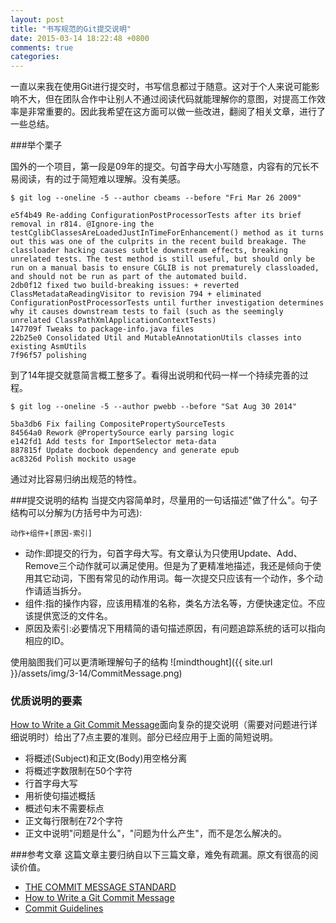 ```yaml
---
layout: post
title: "书写规范的Git提交说明"
date: 2015-03-14 18:22:48 +0800
comments: true
categories: 
---
```


一直以来我在使用Git进行提交时，书写信息都过于随意。这对于个人来说可能影响不大，但在团队合作中让别人不通过阅读代码就能理解你的意图，对提高工作效率是非常重要的。因此我希望在这方面可以做一些改进，翻阅了相关文章，进行了一些总结。


###举个栗子

国外的一个项目，第一段是09年的提交。句首字母大小写随意，内容有的冗长不易阅读，有的过于简短难以理解。没有美感。

```
$ git log --oneline -5 --author cbeams --before "Fri Mar 26 2009"

e5f4b49 Re-adding ConfigurationPostProcessorTests after its brief removal in r814. @Ignore-ing the testCglibClassesAreLoadedJustInTimeForEnhancement() method as it turns out this was one of the culprits in the recent build breakage. The classloader hacking causes subtle downstream effects, breaking unrelated tests. The test method is still useful, but should only be run on a manual basis to ensure CGLIB is not prematurely classloaded, and should not be run as part of the automated build.
2db0f12 fixed two build-breaking issues: + reverted ClassMetadataReadingVisitor to revision 794 + eliminated ConfigurationPostProcessorTests until further investigation determines why it causes downstream tests to fail (such as the seemingly unrelated ClassPathXmlApplicationContextTests)
147709f Tweaks to package-info.java files
22b25e0 Consolidated Util and MutableAnnotationUtils classes into existing AsmUtils
7f96f57 polishing

```



到了14年提交就意简言概工整多了。看得出说明和代码一样一个持续完善的过程。

```
$ git log --oneline -5 --author pwebb --before "Sat Aug 30 2014"

5ba3db6 Fix failing CompositePropertySourceTests
84564a0 Rework @PropertySource early parsing logic
e142fd1 Add tests for ImportSelector meta-data
887815f Update docbook dependency and generate epub
ac8326d Polish mockito usage

```

通过对比容易归纳出规范的特性。

###提交说明的结构
当提交内容简单时，尽量用的一句话描述"做了什么"。句子结构可以分解为(方括号中为可选):

`动作+组件+[原因-索引]`

* 动作:即提交的行为，句首字母大写。有文章认为只使用Update、Add、Remove三个动作就可以满足使用。但是为了更精准地描述，我还是倾向于使用其它动词，下图有常见的动作用词。每一次提交只应该有一个动作，多个动作请适当拆分。
* 组件:指的操作内容，应该用精准的名称，类名方法名等，方便快速定位。不应该提供宽泛的文件名。
* 原因及索引:必要情况下用精简的语句描述原因，有问题追踪系统的话可以指向相应的ID。

使用脑图我们可以更清晰理解句子的结构
![mindthought]({{ site.url }}/assets/img/3-14/CommitMessage.png)

### 优质说明的要素

[How to Write a Git Commit Message](http://chris.beams.io/posts/git-commit/)面向复杂的提交说明（需要对问题进行详细说明时）给出了7点主要的准则。部分已经应用于上面的简短说明。

* 将概述(Subject)和正文(Body)用空格分离
* 将概述字数限制在50个字符
* 行首字母大写
* 用祈使句描述概括
* 概述句末不需要标点
* 正文每行限制在72个字符
* 正文中说明"问题是什么"，"问题为什么产生"，而不是怎么解决的。

###参考文章
这篇文章主要归纳自以下三篇文章，难免有疏漏。原文有很高的阅读价值。

* [THE COMMIT MESSAGE STANDARD](http://mikebell.io/the-commit-message-standard/)
* [How to Write a Git Commit Message](http://chris.beams.io/posts/git-commit/)
* [Commit Guidelines](https://gist.github.com/rmccue/daf72eaffe984f988a0a)
